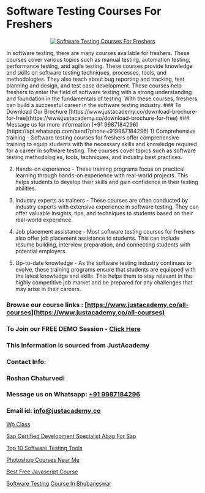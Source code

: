 # Software Testing Courses For Freshers

<p align="center">
  <a href="https://justacademy.co/program-detail/software-testing">
    <img src="https://justacademy.co/storage2/program_images/1704700438.webp" alt="Software Testing Courses For Freshers">
  </a>
</p>
In software testing, there are many courses available for freshers. These courses cover various topics such as manual testing, automation testing, performance testing, and agile testing. These courses provide knowledge and skills on software testing techniques, processes, tools, and methodologies. They also teach about bug reporting and tracking, test planning and design, and test case development. These courses help freshers to enter the field of software testing with a strong understanding and foundation in the fundamentals of testing. With these courses, freshers can build a successful career in the software testing industry.
### To Download Our Brochure [https://www.justacademy.co/download-brochure-for-free](https://www.justacademy.co/download-brochure-for-free)
### Message us for more information [+91 9987184296](https://api.whatsapp.com/send?phone=919987184296)
1) Comprehensive training - Software testing courses for freshers offer comprehensive training to equip students with the necessary skills and knowledge required for a career in software testing. The courses cover topics such as software testing methodologies, tools, techniques, and industry best practices.

2) Hands-on experience - These training programs focus on practical learning through hands-on experience with real-world projects. This helps students to develop their skills and gain confidence in their testing abilities.

3) Industry experts as trainers - These courses are often conducted by industry experts with extensive experience in software testing. They can offer valuable insights, tips, and techniques to students based on their real-world experience.

4) Job placement assistance - Most software testing courses for freshers also offer job placement assistance to students. This can include resume building, interview preparation, and connecting students with potential employers.

5) Up-to-date knowledge - As the software testing industry continues to evolve, these training programs ensure that students are equipped with the latest knowledge and skills. This helps them to stay relevant in the highly competitive job market and be prepared for any challenges that may arise in their careers.

### Browse our course links : [https://www.justacademy.co/all-courses](https://www.justacademy.co/all-courses) 
### To Join our FREE DEMO Session - [Click Here](https://www.justacademy.co/register-for-course-demo)


### This information is sourced from JustAcademy
### Contact Info:
### Roshan Chaturvedi
### Message us on Whatsapp: [+91 9987184296](https://api.whatsapp.com/send?phone=919987184296)
### Email id: [info@justacademy.co](mailto:info@justacademy.co)
                
[Wp Class](https://www.linkedin.com/pulse/wp-class-justacademy-berlin-ylqmc/)

[Sap Certified Development Specialist Abap For Sap ](https://www.linkedin.com/pulse/sap-certified-development-specialist-abap-pbh4c/)

[Top 10 Software Testing Tools](https://medium.com/@namusn/top-10-software-testing-tools-0bc981b6f511)

[Photoshop Courses Near Me](https://medium.com/@kumarishimmi99/photoshop-courses-near-me-91e7c9314260)

[Best Free Javascript Course](https://justacademyin.github.io/Articles/Best-Free-Javascript-Course)

[Software Testing Course In Bhubaneswar](https://justacademyin.github.io/justacademy/Software-Testing-Course-In-Bhubaneswar)

